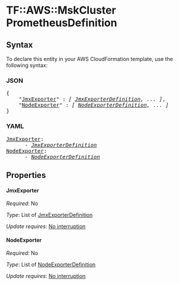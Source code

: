 # TF::AWS::MskCluster PrometheusDefinition

## Syntax

To declare this entity in your AWS CloudFormation template, use the following syntax:

### JSON

<pre>
{
    "<a href="#jmxexporter" title="JmxExporter">JmxExporter</a>" : <i>[ <a href="jmxexporterdefinition.md">JmxExporterDefinition</a>, ... ]</i>,
    "<a href="#nodeexporter" title="NodeExporter">NodeExporter</a>" : <i>[ <a href="nodeexporterdefinition.md">NodeExporterDefinition</a>, ... ]</i>
}
</pre>

### YAML

<pre>
<a href="#jmxexporter" title="JmxExporter">JmxExporter</a>: <i>
      - <a href="jmxexporterdefinition.md">JmxExporterDefinition</a></i>
<a href="#nodeexporter" title="NodeExporter">NodeExporter</a>: <i>
      - <a href="nodeexporterdefinition.md">NodeExporterDefinition</a></i>
</pre>

## Properties

#### JmxExporter

_Required_: No

_Type_: List of <a href="jmxexporterdefinition.md">JmxExporterDefinition</a>

_Update requires_: [No interruption](https://docs.aws.amazon.com/AWSCloudFormation/latest/UserGuide/using-cfn-updating-stacks-update-behaviors.html#update-no-interrupt)

#### NodeExporter

_Required_: No

_Type_: List of <a href="nodeexporterdefinition.md">NodeExporterDefinition</a>

_Update requires_: [No interruption](https://docs.aws.amazon.com/AWSCloudFormation/latest/UserGuide/using-cfn-updating-stacks-update-behaviors.html#update-no-interrupt)

